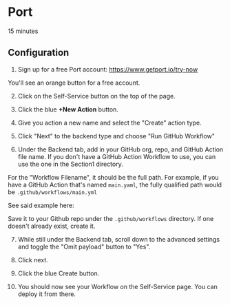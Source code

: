 # Port

15 minutes

## Configuration

1. Sign up for a free Port account: https://www.getport.io/try-now

You'll see an orange button for a free account.

2. Click on the Self-Service button on the top of the page.

3. Click the blue **+New Action** button.

4. Give you action a new name and select the "Create" action type.

5. Click "Next" to the backend type and choose "Run GitHub Workflow"

6. Under the Backend tab, add in your GitHub org, repo, and GitHub Action file name. If you don't have a GitHub Action Workflow to use, you can use the one in the Section1 directory.

For the "Workflow Filename", it should be the full path. For example, if you have a GitHub Action that's named `main.yaml`, the fully qualified path would be `.github/workflows/main.yml`

See said example here: 

Save it to your Github repo under the `.github/workflows` directory. If one doesn't already exist, create it.

7. While still under the Backend tab, scroll down to the advanced settings and toggle the "Omit payload" button to "Yes".

8. Click next.

9. Click the blue Create button.

10. You should now see your Workflow on the Self-Service page. You can deploy it from there.